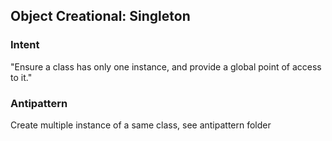## Object Creational: Singleton

### Intent
"Ensure a class has only one instance, and provide a global point of access to it."

### Antipattern
Create multiple instance of a same class, see antipattern folder
